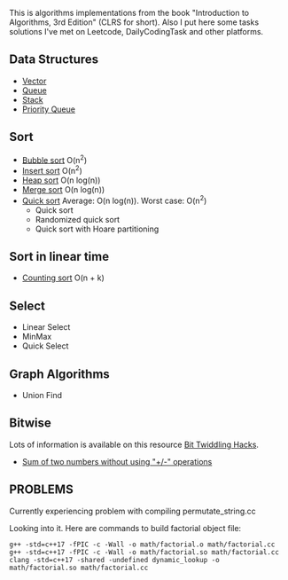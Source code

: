 This is algorithms implementations from the book "Introduction to Algorithms, 3rd Edition" (CLRS for short).
Also I put here some tasks solutions I've met on Leetcode, DailyCodingTask and other platforms.

## Data Structures
* [Vector](/data_structs/include/vector.h)
* [Queue](/data_structs/include/queue.h)
* [Stack](/data_structs/include/stack.h)
* [Priority Queue](/data_structs/include/priority_queue.h)

## Sort
* [Bubble sort](/sort/bubble_sort.cpp) O(n<sup>2</sup>)
* [Insert sort](/sort/insert_sort.cpp) O(n<sup>2</sup>)
* [Heap sort](/sort/heap_sort.cpp) O(n log(n))
* [Merge sort](/sort/merge_sort.cpp) O(n log(n))
* [Quick sort](/sort/quick_sort.cpp) Average: O(n log(n)). Worst case: O(n<sup>2</sup>)
    * Quick sort
    * Randomized quick sort
    * Quick sort with Hoare partitioning

## Sort in linear time
* [Counting sort](/sort/count_sort.cpp) O(n + k)

## Select
* Linear Select
* MinMax
* Quick Select

## Graph Algorithms
* Union Find

## Bitwise
Lots of information is available on this resource [Bit Twiddling Hacks](http://graphics.stanford.edu/~seander/bithacks.html).

* [Sum of two numbers without using "+/-" operations](/bitwise/sum_two_nums.cpp)

## PROBLEMS

Currently experiencing problem with compiling permutate_string.cc

Looking into it. Here are commands to build factorial object file:
```
g++ -std=c++17 -fPIC -c -Wall -o math/factorial.o math/factorial.cc
g++ -std=c++17 -fPIC -c -Wall -o math/factorial.so math/factorial.cc
clang -std=c++17 -shared -undefined dynamic_lookup -o math/factorial.so math/factorial.cc
```